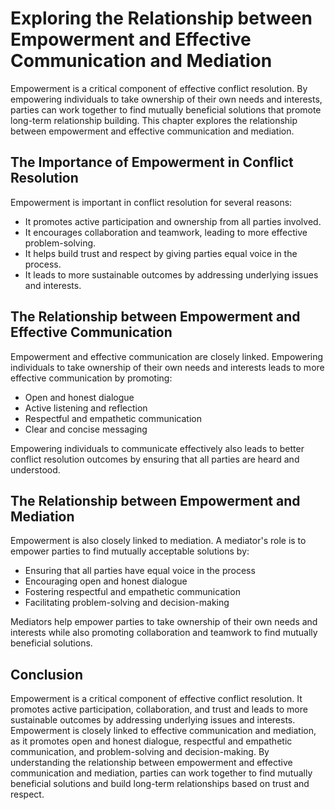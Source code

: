 # Exploring the Relationship between Empowerment and Effective Communication and Mediation

Empowerment is a critical component of effective conflict resolution. By empowering individuals to take ownership of their own needs and interests, parties can work together to find mutually beneficial solutions that promote long-term relationship building. This chapter explores the relationship between empowerment and effective communication and mediation.

The Importance of Empowerment in Conflict Resolution
----------------------------------------------------

Empowerment is important in conflict resolution for several reasons:

* It promotes active participation and ownership from all parties involved.
* It encourages collaboration and teamwork, leading to more effective problem-solving.
* It helps build trust and respect by giving parties equal voice in the process.
* It leads to more sustainable outcomes by addressing underlying issues and interests.

The Relationship between Empowerment and Effective Communication
----------------------------------------------------------------

Empowerment and effective communication are closely linked. Empowering individuals to take ownership of their own needs and interests leads to more effective communication by promoting:

* Open and honest dialogue
* Active listening and reflection
* Respectful and empathetic communication
* Clear and concise messaging

Empowering individuals to communicate effectively also leads to better conflict resolution outcomes by ensuring that all parties are heard and understood.

The Relationship between Empowerment and Mediation
--------------------------------------------------

Empowerment is also closely linked to mediation. A mediator's role is to empower parties to find mutually acceptable solutions by:

* Ensuring that all parties have equal voice in the process
* Encouraging open and honest dialogue
* Fostering respectful and empathetic communication
* Facilitating problem-solving and decision-making

Mediators help empower parties to take ownership of their own needs and interests while also promoting collaboration and teamwork to find mutually beneficial solutions.

Conclusion
----------

Empowerment is a critical component of effective conflict resolution. It promotes active participation, collaboration, and trust and leads to more sustainable outcomes by addressing underlying issues and interests. Empowerment is closely linked to effective communication and mediation, as it promotes open and honest dialogue, respectful and empathetic communication, and problem-solving and decision-making. By understanding the relationship between empowerment and effective communication and mediation, parties can work together to find mutually beneficial solutions and build long-term relationships based on trust and respect.
